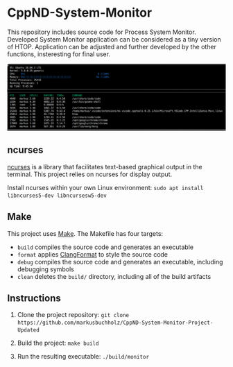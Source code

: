 # CppND-System-Monitor

This repository includes source code for Process System Monitor. Developed System Monitor application can be considered as a tiny version of HTOP. Application can be adjusted and further developed by the other functions, insteresting for final user.


![System Monitor](images/tiny_monitor.png)


## ncurses
[ncurses](https://www.gnu.org/software/ncurses/) is a library that facilitates text-based graphical output in the terminal. This project relies on ncurses for display output.

 Install ncurses within your own Linux environment: `sudo apt install libncurses5-dev libncursesw5-dev`

## Make
This project uses [Make](https://www.gnu.org/software/make/). The Makefile has four targets:
* `build` compiles the source code and generates an executable
* `format` applies [ClangFormat](https://clang.llvm.org/docs/ClangFormat.html) to style the source code
* `debug` compiles the source code and generates an executable, including debugging symbols
* `clean` deletes the `build/` directory, including all of the build artifacts

## Instructions

1. Clone the project repository: `git clone https://github.com/markusbuchholz/CppND-System-Monitor-Project-Updated`

2. Build the project: `make build`

3. Run the resulting executable: `./build/monitor`


